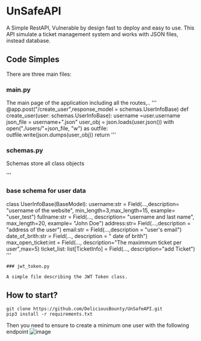 # UnSafeAPI
A Simple RestAPI, Vulnerable by design fast to deploy and easy to use.
This  API simulate a ticket management system and works with JSON files, instead database.

## Code Simples
There are three main files:
### main.py

The main page of the application including all the routes,..
'''
@app.post("/create_user",response_model = schemas.UserInfoBase)
def create_user(user: schemas.UserInfoBase):
    username =user.username
    json_file = username+".json"
    user_obj = json.loads(user.json())
    with open("./users/"+json_file, "w") as outfile:
        outfile.write(json.dumps(user_obj))
    return 
  '''
  
### schemas.py
 
Schemas store all class objects
 
 '''
### base schema for user data
class UserInfoBase(BaseModel):
    username:str = Field(...,description= "username of the website", min_length=3,max_length=15, example= "user_test")
    fullname:str = Field(..., description= "username and last name", max_length=20, example= "John Doe")
    address:str= Field(...,description = "address of the user")
    email:str = Field(...,description = "user's email")
    date_of_brith:str = Field(..., description  = " date of brith")
    max_open_ticket:int = Field(..., description="The maximmum ticket per user",max=5)
    ticket_list: list[TicketInfo] = Field(..., description="add Ticket")
    '''
    
    ### jwt_token.py
    
    A simple file describing the JWT Token class.
    
    
    
   
## How to start?
```   
git clone https://github.com/DeliciousBounty/UnSafeAPI.git
pip3 install -r requirements.txt
```
Then you need to ensure to create a minimum one user with the following endpoint
   ![image](https://user-images.githubusercontent.com/46570579/193453146-75f9d780-1a0c-421e-bae5-250c2ddb7bd6.png)


